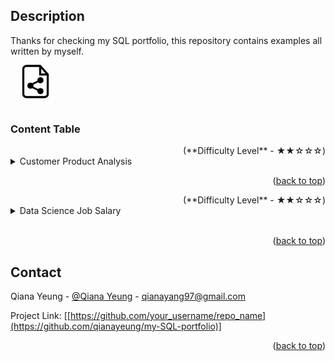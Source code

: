 <h2>Description</h2>
Thanks for checking my SQL portfolio, this repository contains examples all written by myself. 

<!-- PROJECT LOGO -->
<br />
<div align="left">
     <a href="https://github.com/qianayeung/my-SQL-portfolio">
         <img src="file icon.png" alt="Logo" width="80" height="80">

  </a>

  <h3 align="left">Content Table</h3>

  </p>
</div>

<!DOCTYPE html> 
<html>
<body>
<!-- Customer Product Analysis -->
     <div align="right">(<a>**Difficulty Level** -  ★★☆☆☆</a>)</div>
<details>
  <summary>Customer Product Analysis</summary>
  <ol>
  <ul>
    <li>Customer Data Exbtract</li> 
    <li>Using SELECT * FROM to:</li>
      <li>Select customers order by Country and City</li>
      <li>Select customers who are from Non-Germany countries</li>
      <li>Select customers from a city that starts with the letter 'b' and ends with the letter 's'</li>
      <li>Select customers from a city that starts with the letter 'a'</li>
      <li>Select customers whose names start with 'b', 'p' or 's'</li>
      <li>Select customers whose names start with 'b', 'p' or 's'</li>
      <li>Select all products with ProductNames between 'Côte de Blaye' and 'Geitost'
  </details>

<p align="right">(<a href="#readme-top">back to top</a>)</p>
        
  </p>
</div>
<!DOCTYPE html> 
<html>
<body>
<!-- Data Science Job Salary -->
     <div align="right">(<a>**Difficulty Level** -  ★★☆☆☆</a>)</div>
<details>
 <summary>Data Science Job Salary</summary>
 <ol>
 <ul>
    <li>Showcased the table of different data science jobs & salary</li> 
    <li>Using SELECT * FROM to extract data based on job_title salary in a descending order</li>
    <li>Using SELECT AS to rename job_title salary as current salary, salary_currency as currency</li>
    <li>Specifying multiple values using SELECT * FROM and WHERE IN to extract Data Job Salary that falls on employment_type of Data Analyst, Data Scientist and Data Engineer</li>
     
  </details>
<br />
<p align="right">(<a href="#readme-top">back to top</a>)</p>
   

<!-- CONTACT -->
## Contact

Qiana Yeung - [@Qiana Yeung]([https://twitter.com/your_username](https://twitter.com/QianaY15132)) - qianayang97@gmail.com

Project Link: [[https://github.com/your_username/repo_name](https://github.com/qianayeung/my-SQL-portfolio)]

<p align="right">(<a href="#readme-top">back to top</a>)</p>
   
